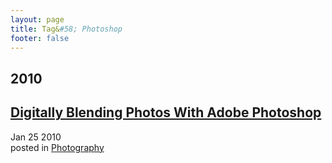 ```yaml
---
layout: page
title: Tag&#58; Photoshop
footer: false
---
```


<div id="blog-archives" class="category">
<h2>2010</h2>

<article>
<h1><a href="/2010/01/25/digitally-blending-photos-with-adobe-photoshop/index.html">Digitally Blending Photos With Adobe Photoshop</a></h1>
<time datetime="2010-01-25T00:00:00-06:00" pubdate><span class='month'>Jan</span> <span class='day'>25</span> <span class='year'>2010</span></time>
<footer>
<span class="categories">posted in 
<a href='/categories/photography/'>Photography</a></span>
</footer>
</article>
</div>
